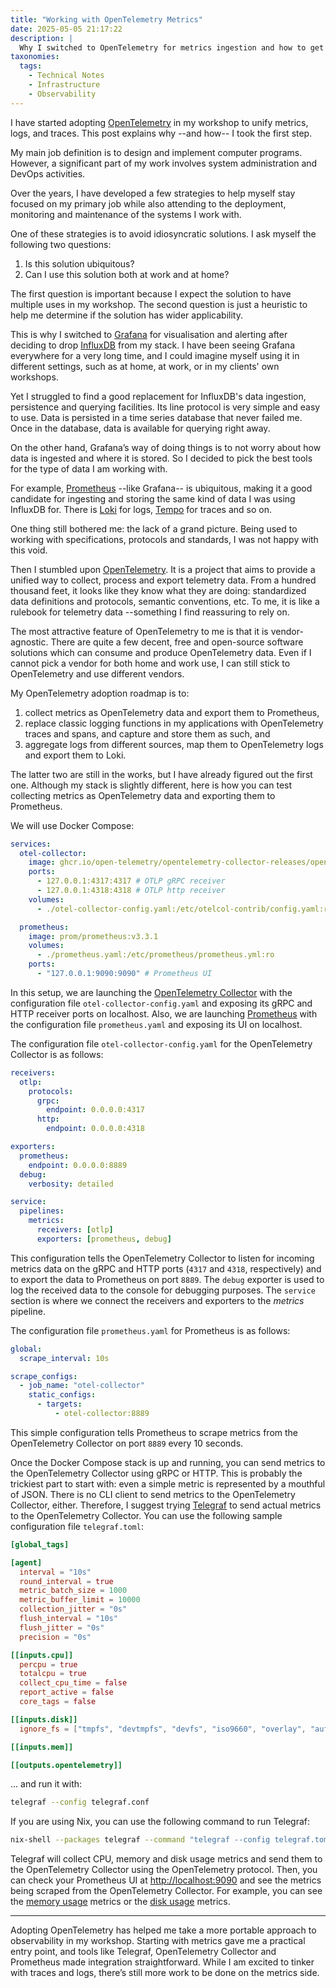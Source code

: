 ```yaml
---
title: "Working with OpenTelemetry Metrics"
date: 2025-05-05 21:17:22
description: |
  Why I switched to OpenTelemetry for metrics ingestion and how to get started.
taxonomies:
  tags:
    - Technical Notes
    - Infrastructure
    - Observability
---
```


I have started adopting [OpenTelemetry] in my workshop to unify metrics, logs,
and traces. This post explains why --and how-- I took the first step.

<!--more-->

My main job definition is to design and implement computer programs. However, a
significant part of my work involves system administration and DevOps
activities.

Over the years, I have developed a few strategies to help myself stay focused on
my primary job while also attending to the deployment, monitoring and
maintenance of the systems I work with.

One of these strategies is to avoid idiosyncratic solutions. I ask myself the
following two questions:

1. Is this solution ubiquitous?
2. Can I use this solution both at work and at home?

The first question is important because I expect the solution to have multiple
uses in my workshop. The second question is just a heuristic to help me
determine if the solution has wider applicability.

This is why I switched to [Grafana] for visualisation and alerting after
deciding to drop [InfluxDB] from my stack. I have been seeing Grafana everywhere
for a very long time, and I could imagine myself using it in different settings,
such as at home, at work, or in my clients' own workshops.

Yet I struggled to find a good replacement for InfluxDB's data ingestion,
persistence and querying facilities. Its line protocol is very simple and easy
to use. Data is persisted in a time series database that never failed me. Once
in the database, data is available for querying right away.

On the other hand, Grafana’s way of doing things is to not worry about how data
is ingested and where it is stored. So I decided to pick the best tools for the
type of data I am working with.

For example, [Prometheus] --like Grafana-- is ubiquitous, making it a good
candidate for ingesting and storing the same kind of data I was using InfluxDB
for. There is [Loki] for logs, [Tempo] for traces and so on.

One thing still bothered me: the lack of a grand picture. Being used to working
with specifications, protocols and standards, I was not happy with this void.

Then I stumbled upon [OpenTelemetry]. It is a project that aims to provide a
unified way to collect, process and export telemetry data. From a hundred
thousand feet, it looks like they know what they are doing: standardized data
definitions and protocols, semantic conventions, etc. To me, it is like a
rulebook for telemetry data --something I find reassuring to rely on.

The most attractive feature of OpenTelemetry to me is that it is
vendor-agnostic. There are quite a few decent, free and open-source software
solutions which can consume and produce OpenTelemetry data. Even if I cannot
pick a vendor for both home and work use, I can still stick to OpenTelemetry and
use different vendors.

My OpenTelemetry adoption roadmap is to:

1. collect metrics as OpenTelemetry data and export them to Prometheus,
2. replace classic logging functions in my applications with OpenTelemetry
   traces and spans, and capture and store them as such, and
3. aggregate logs from different sources, map them to OpenTelemetry logs and
   export them to Loki.

The latter two are still in the works, but I have already figured out the first
one. Although my stack is slightly different, here is how you can test
collecting metrics as OpenTelemetry data and exporting them to Prometheus.

We will use Docker Compose:

```yaml
services:
  otel-collector:
    image: ghcr.io/open-telemetry/opentelemetry-collector-releases/opentelemetry-collector-contrib:0.125.0
    ports:
      - 127.0.0.1:4317:4317 # OTLP gRPC receiver
      - 127.0.0.1:4318:4318 # OTLP http receiver
    volumes:
      - ./otel-collector-config.yaml:/etc/otelcol-contrib/config.yaml:ro

  prometheus:
    image: prom/prometheus:v3.3.1
    volumes:
      - ./prometheus.yaml:/etc/prometheus/prometheus.yml:ro
    ports:
      - "127.0.0.1:9090:9090" # Prometheus UI
```

In this setup, we are launching the [OpenTelemetry Collector] with the configuration
file `otel-collector-config.yaml` and exposing its gRPC and HTTP receiver ports on
localhost. Also, we are launching [Prometheus] with the configuration file `prometheus.yaml`
and exposing its UI on localhost.

The configuration file `otel-collector-config.yaml` for the OpenTelemetry
Collector is as follows:

```yaml
receivers:
  otlp:
    protocols:
      grpc:
        endpoint: 0.0.0.0:4317
      http:
        endpoint: 0.0.0.0:4318

exporters:
  prometheus:
    endpoint: 0.0.0.0:8889
  debug:
    verbosity: detailed

service:
  pipelines:
    metrics:
      receivers: [otlp]
      exporters: [prometheus, debug]
```

This configuration tells the OpenTelemetry Collector to listen for incoming
metrics data on the gRPC and HTTP ports (`4317` and `4318`, respectively) and to
export the data to Prometheus on port `8889`. The `debug` exporter is used to
log the received data to the console for debugging purposes. The `service`
section is where we connect the receivers and exporters to the _metrics_
pipeline.

The configuration file `prometheus.yaml` for Prometheus is as follows:

```yaml
global:
  scrape_interval: 10s

scrape_configs:
  - job_name: "otel-collector"
    static_configs:
      - targets:
          - otel-collector:8889
```

This simple configuration tells Prometheus to scrape metrics from the
OpenTelemetry Collector on port `8889` every 10 seconds.

Once the Docker Compose stack is up and running, you can send metrics to the
OpenTelemetry Collector using gRPC or HTTP. This is probably the trickiest part
to start with: even a simple metric is represented by a mouthful of JSON. There
is no CLI client to send metrics to the OpenTelemetry Collector, either.
Therefore, I suggest trying [Telegraf] to send actual metrics to the
OpenTelemetry Collector. You can use the following sample configuration file
`telegraf.toml`:

```toml
[global_tags]

[agent]
  interval = "10s"
  round_interval = true
  metric_batch_size = 1000
  metric_buffer_limit = 10000
  collection_jitter = "0s"
  flush_interval = "10s"
  flush_jitter = "0s"
  precision = "0s"

[[inputs.cpu]]
  percpu = true
  totalcpu = true
  collect_cpu_time = false
  report_active = false
  core_tags = false

[[inputs.disk]]
  ignore_fs = ["tmpfs", "devtmpfs", "devfs", "iso9660", "overlay", "aufs", "squashfs"]

[[inputs.mem]]

[[outputs.opentelemetry]]
```

... and run it with:

```sh
telegraf --config telegraf.conf
```

If you are using Nix, you can use the following command to run Telegraf:

```sh
nix-shell --packages telegraf --command "telegraf --config telegraf.toml"
```

Telegraf will collect CPU, memory and disk usage metrics and send them to the
OpenTelemetry Collector using the OpenTelemetry protocol. Then, you can check
your Prometheus UI at [http://localhost:9090](http://localhost:9090) and see the
metrics being scraped from the OpenTelemetry Collector. For example, you can see
the [memory usage] metrics or the [disk usage] metrics.

---

Adopting OpenTelemetry has helped me take a more portable approach to
observability in my workshop. Starting with metrics gave me a practical entry
point, and tools like Telegraf, OpenTelemetry Collector and Prometheus made
integration straightforward. While I am excited to tinker with traces and logs,
there’s still more work to be done on the metrics side.

<!-- REFERENCES -->

[Grafana]: https://grafana.com/oss/grafana/
[InfluxDB]: https://www.influxdata.com/products/influxdb/
[Loki]: https://grafana.com/oss/loki/
[OpenTelemetry Collector]: https://opentelemetry.io/docs/collector/
[OpenTelemetry]: https://opentelemetry.io/
[Prometheus]: https://prometheus.io/
[Telegraf]: https://www.influxdata.com/time-series-platform/telegraf/
[Tempo]: https://grafana.com/oss/tempo/
[memory usage]:
  http://localhost:9090/query?g0.expr=mem_used&g0.show_tree=0&g0.tab=graph&g0.range_input=1h&g0.res_type=auto&g0.res_density=medium&g0.display_mode=lines&g0.show_exemplars=0
[disk usage]:
  http://localhost:9090/query?g0.expr=disk_used_percent&g0.show_tree=0&g0.tab=graph&g0.range_input=1h&g0.res_type=auto&g0.res_density=medium&g0.display_mode=lines&g0.show_exemplars=0
